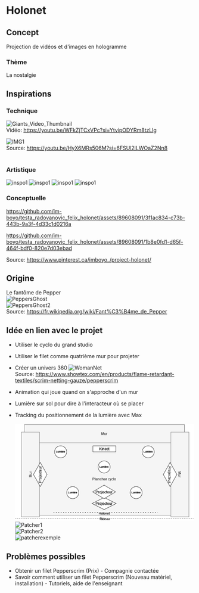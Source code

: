 # Holonet

## Concept
Projection de vidéos et d'images en hologramme 
### Thème
La nostalgie

## Inspirations
### Technique
![Giants_Video_Thumbnail](https://img.youtube.com/vi/WFkZjTCxVPc/hqdefault.jpg) <br>
Vidéo: https://youtu.be/WFkZjTCxVPc?si=YtvipODYRm8tzLlg

![IMG1](https://cdn.discordapp.com/attachments/756876593837637685/1146615210308804648/image.png) <br>
Source: https://youtu.be/HyX6MRs506M?si=6FSUl2lLWOaZ2Nn8 <br>
<br>

### Artistique
![inspo1](https://i.pinimg.com/564x/e6/cd/69/e6cd69378fcc7d5d5d851942caee2c1a.jpg)
![inspo1](https://i.pinimg.com/564x/2a/0e/a0/2a0ea0ebc78a8875e7b77f428679f3ce.jpg)
![inspo1](https://i.pinimg.com/564x/c6/31/cb/c631cb31e30f2732a126a508c555c2f4.jpg)
![inspo1](https://i.pinimg.com/564x/89/16/79/891679fe039d5840878f857b10aedd1d.jpg)

### Conceptuelle

https://github.com/im-boyo/testa_radovanovic_felix_holonet/assets/89608091/3f1ac834-c73b-443b-9a3f-4d33c1d0216a

https://github.com/im-boyo/testa_radovanovic_felix_holonet/assets/89608091/1b8e0fd1-d65f-464f-bdf0-820e7d03ebad

Source: https://www.pinterest.ca/imboyo_/project-holonet/ <br>

## Origine
Le fantôme de Pepper <br>
![PeppersGhost](https://upload.wikimedia.org/wikipedia/commons/0/0c/Peppers_ghost_low_angle.jpg) <br>
![PeppersGhost2](https://upload.wikimedia.org/wikipedia/commons/1/19/Peppers_ghost_lit.jpg) <br>
Source: https://fr.wikipedia.org/wiki/Fant%C3%B4me_de_Pepper  <br>

## Idée en lien avec le projet
- Utiliser le cyclo du grand studio
- Utiliser le filet comme quatrième mur pour projeter
- Créer un univers 360 
![WomanNet](https://www.showtex.com/sites/default/files/styles/huge/public/images/banners/multimedia-performance-8-showtex-03_1-min.jpg?itok=CMbGgOuN) <br>
Source: https://www.showtex.com/en/products/flame-retardant-textiles/scrim-netting-gauze/pepperscrim

- Animation qui joue quand on s'approche d'un mur
- Lumière sur sol pour dire à l'interacteur où se placer
- Tracking du positionnement de la lumière avec Max <br> <br>
![drawio](media/holonet.drawio.png) <br>
![Patcher1](https://cdn.discordapp.com/attachments/756876593837637685/1151853593645826058/image.png) <br>
![Patcher2](https://cdn.discordapp.com/attachments/756876593837637685/1151853826740068442/image.png) <br>
![patcherexemple](https://github.com/im-boyo/testa_radovanovic_felix_holonet/assets/89608091/95716adb-5f13-47ae-bb5b-006b9dc3a2b6) <br>

## Problèmes possibles
- Obtenir un filet Pepperscrim (Prix) - Compagnie contactée
- Savoir comment utiliser un filet Pepperscrim (Nouveau matériel, installation) - Tutoriels, aide de l'enseignant
